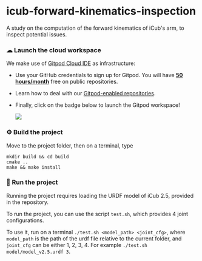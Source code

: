 # icub-forward-kinematics-inspection
A study on the computation of the forward kinematics of iCub's arm, to inspect potential issues.

### ☁ Launch the cloud workspace
We make use of [Gitpod Cloud IDE](https://gitpod.io) as infrastructure:
- Use your GitHub credentials to sign up for Gitpod. You will have [**50 hours/month**](https://www.gitpod.io/pricing) free on public repositories.
- Learn how to deal with our [Gitpod-enabled repositories](https://github.com/robotology/community/discussions/459).
- Finally, click on the badge below to launch the Gitpod workspace!
  
  [![](https://gitpod.io/button/open-in-gitpod.svg)](https://gitpod.io/#https://github.com/mfussi66/icub-forward-kinematics-inspection)

### ⚙ Build the project
Move to the project folder, then on a terminal, type
```console
mkdir build && cd build
cmake ..
make && make install
```

### 🔘 Run the project
Running the project requires loading the URDF model of iCub 2.5, provided in the repository.

To run the project, you can use the script `test.sh`, which provides 4 joint configurations. 

To use it, run on a terminal `./test.sh <model_path> <joint_cfg>`, where `model_path` is the path of the urdf file relative to the current folder, and `joint_cfg` can be either 1, 2, 3, 4. For example `./test.sh model/model_v2.5.urdf 3`.

